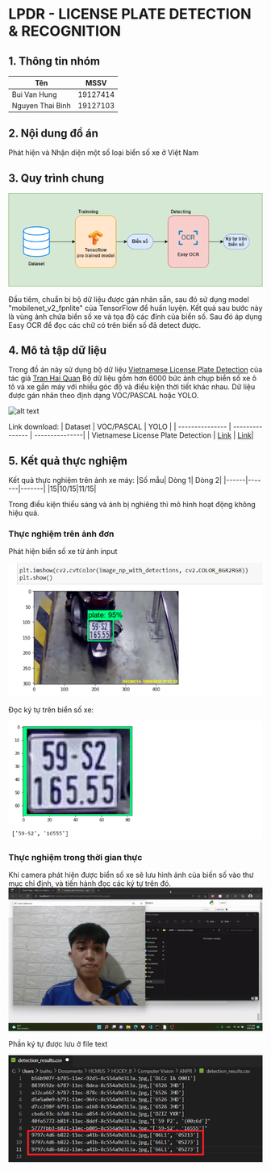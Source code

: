 # LPDR - LICENSE PLATE DETECTION & RECOGNITION
## 1. Thông tin nhóm 
| Tên | MSSV |
| --------------- | --------------- | 
| Bui Van Hung | 19127414 | 
| Nguyen Thai Binh | 19127103 | 

## 2. Nội dung đồ án
Phát hiện và Nhận diện một số loại biển số xe ở Việt Nam

## 3. Quy trình chung
![alt text](https://github.com/Abramo-Cassano/LPDR/blob/main/images/flow-diagram.png?raw=true)

Đầu tiêm, chuẩn bị bộ dữ liệu được gán nhãn sẵn, sau đó sử dụng model "mobilenet_v2_fpnlite" của TensorFlow để huấn luyện. Kết quả sau bước này là vùng ảnh chứa biển số xe và tọa độ các đỉnh của biển số. Sau đó áp dụng Easy OCR để đọc các chữ có trên biển số đã detect được. 

## 4. Mô tả tập dữ liệu 
Trong đồ án này sử dụng bộ dữ liệu [Vietnamese License Plate Detection](https://github.com/winter2897/Real-time-Auto-License-Plate-Recognition-with-Jetson-Nano/blob/main/doc/dataset.md) của tác giả [Tran Hai Quan](https://github.com/winter2897)
Bộ dữ liệu gồm hơn 6000 bức ảnh chụp biển số xe ô tô và xe gắn máy với nhiều góc độ và điều kiện thời tiết khác nhau. Dữ liệu được gán nhãn theo định dạng VOC/PASCAL hoặc YOLO. 

![alt text](https://github.com/Abramo-Cassano/LPDR/blob/main/images/plate_dataset.png?raw=true)

Link download: 
| Dataset | VOC/PASCAL | YOLO |
| --------------- | --------------- | ---------------|
| Vietnamese License Plate Detection   | [Link](https://drive.google.com/file/d/1irJC4V4IlxJJKOtJX1u0LZSSUrKjjgTq/view?usp=sharing) | [Link](https://drive.google.com/file/d/1KLK-DWgT3VoQH4fcTxAt2eB3sm7DGWAf/view?usp=sharing)|

## 5. Kết quả thực nghiệm
Kết quả thực nghiệm trên ảnh xe máy: 
|Số mẫu| Dòng 1| Dòng 2|
|------|-------|-------|
|15|10/15|11/15|

Trong điều kiện thiếu sáng và ảnh bị nghiêng thì mô hình hoạt động không hiệu quả. 

### Thực nghiệm trên ảnh đơn 

Phát hiện biển số xe từ ảnh input

![alt text](https://github.com/Abramo-Cassano/LPDR/blob/main/images/detectplate.png?raw=true)

Đọc ký tự trên biển số xe:

![alt text](https://github.com/Abramo-Cassano/LPDR/blob/main/images/OCR.png?raw=true)

### Thực nghiệm trong thời gian thực
Khi camera phát hiện được biển số xe sẽ lưu hình ảnh của biến số vào thư mục chỉ định, và tiến hành đọc các ký tự trên đó. 
![alt text](https://github.com/Abramo-Cassano/LPDR/blob/main/images/ezgif-3-d6e3c04a55.gif)

Phần ký tự được lưu ở file text

![alt text](https://github.com/Abramo-Cassano/LPDR/blob/main/images/BienSo.png)

